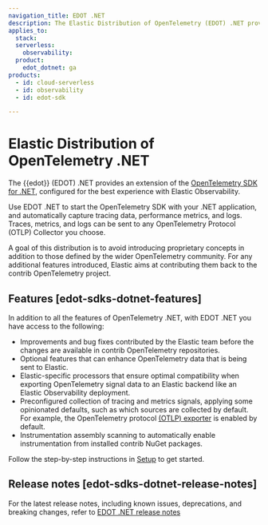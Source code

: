 ```yaml
---
navigation_title: EDOT .NET
description: The Elastic Distribution of OpenTelemetry (EDOT) .NET provides an extension of the OpenTelemetry SDK for .NET, configured for the best experience with Elastic Observability. 
applies_to:
  stack:
  serverless:
    observability:
  product:
    edot_dotnet: ga
products:
  - id: cloud-serverless
  - id: observability
  - id: edot-sdk

---
```


# Elastic Distribution of OpenTelemetry .NET

The {{edot}} (EDOT) .NET provides an extension of the [OpenTelemetry SDK for .NET](https://opentelemetry.io/docs/languages/net), configured for the best experience with Elastic Observability. 

Use EDOT .NET to start the OpenTelemetry SDK with your .NET application, and automatically capture tracing data, performance metrics, and logs. Traces, metrics, and logs can be sent to any OpenTelemetry Protocol (OTLP) Collector you choose.

A goal of this distribution is to avoid introducing proprietary concepts in addition to those defined by the wider OpenTelemetry community. For any additional features introduced, Elastic aims at contributing them back to the contrib OpenTelemetry project.

## Features [edot-sdks-dotnet-features]

In addition to all the features of OpenTelemetry .NET, with EDOT .NET you have access to the following:

* Improvements and bug fixes contributed by the Elastic team before the changes are available in contrib OpenTelemetry repositories.
* Optional features that can enhance OpenTelemetry data that is being sent to Elastic.
* Elastic-specific processors that ensure optimal compatibility when exporting OpenTelemetry signal data to an Elastic backend like an Elastic Observability deployment.
* Preconfigured collection of tracing and metrics signals, applying some opinionated defaults, such as which sources are collected by default. For example, the OpenTelemetry protocol [(OTLP) exporter](https://opentelemetry.io/docs/specs/otlp) is enabled by default.
* Instrumentation assembly scanning to automatically enable instrumentation from installed contrib NuGet packages.

Follow the step-by-step instructions in [Setup](/reference/edot-sdks/dotnet/setup/index.md) to get started.

## Release notes [edot-sdks-dotnet-release-notes]

For the latest release notes, including known issues, deprecations, and breaking changes, refer to [EDOT .NET release notes](elastic-otel-dotnet://release-notes/index.md)
